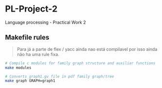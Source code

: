 # PL-Project-2
Language processing - Practical Work 2


## Makefile rules

> Para já a parte de flex / yacc ainda nao está compilavel por isso ainda não ha uma rule fixa.

```bash
# Compile c modules for family graph structure and auxiliar functions
make modules

# Converts graph1.gv file in pdf family graph/tree
make graph GRAPH=graph1
```
